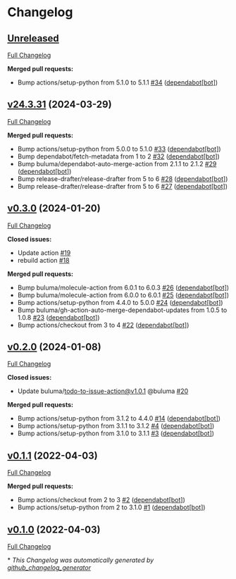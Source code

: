 # Changelog

## [Unreleased](https://github.com/buluma/ansible-role-packer/tree/HEAD)

[Full Changelog](https://github.com/buluma/ansible-role-packer/compare/v24.3.31...HEAD)

**Merged pull requests:**

- Bump actions/setup-python from 5.1.0 to 5.1.1 [\#34](https://github.com/buluma/ansible-role-packer/pull/34) ([dependabot[bot]](https://github.com/apps/dependabot))

## [v24.3.31](https://github.com/buluma/ansible-role-packer/tree/v24.3.31) (2024-03-29)

[Full Changelog](https://github.com/buluma/ansible-role-packer/compare/v0.3.0...v24.3.31)

**Merged pull requests:**

- Bump actions/setup-python from 5.0.0 to 5.1.0 [\#33](https://github.com/buluma/ansible-role-packer/pull/33) ([dependabot[bot]](https://github.com/apps/dependabot))
- Bump dependabot/fetch-metadata from 1 to 2 [\#32](https://github.com/buluma/ansible-role-packer/pull/32) ([dependabot[bot]](https://github.com/apps/dependabot))
- Bump buluma/dependabot-auto-merge-action from 2.1.1 to 2.1.2 [\#29](https://github.com/buluma/ansible-role-packer/pull/29) ([dependabot[bot]](https://github.com/apps/dependabot))
- Bump release-drafter/release-drafter from 5 to 6 [\#28](https://github.com/buluma/ansible-role-packer/pull/28) ([dependabot[bot]](https://github.com/apps/dependabot))
- Bump release-drafter/release-drafter from 5 to 6 [\#27](https://github.com/buluma/ansible-role-packer/pull/27) ([dependabot[bot]](https://github.com/apps/dependabot))

## [v0.3.0](https://github.com/buluma/ansible-role-packer/tree/v0.3.0) (2024-01-20)

[Full Changelog](https://github.com/buluma/ansible-role-packer/compare/v0.2.0...v0.3.0)

**Closed issues:**

- Update action [\#19](https://github.com/buluma/ansible-role-packer/issues/19)
- rebuild action [\#18](https://github.com/buluma/ansible-role-packer/issues/18)

**Merged pull requests:**

- Bump buluma/molecule-action from 6.0.1 to 6.0.3 [\#26](https://github.com/buluma/ansible-role-packer/pull/26) ([dependabot[bot]](https://github.com/apps/dependabot))
- Bump buluma/molecule-action from 6.0.0 to 6.0.1 [\#25](https://github.com/buluma/ansible-role-packer/pull/25) ([dependabot[bot]](https://github.com/apps/dependabot))
- Bump actions/setup-python from 4.4.0 to 5.0.0 [\#24](https://github.com/buluma/ansible-role-packer/pull/24) ([dependabot[bot]](https://github.com/apps/dependabot))
- Bump buluma/gh-action-auto-merge-dependabot-updates from 1.0.5 to 1.0.8 [\#23](https://github.com/buluma/ansible-role-packer/pull/23) ([dependabot[bot]](https://github.com/apps/dependabot))
- Bump actions/checkout from 3 to 4 [\#22](https://github.com/buluma/ansible-role-packer/pull/22) ([dependabot[bot]](https://github.com/apps/dependabot))

## [v0.2.0](https://github.com/buluma/ansible-role-packer/tree/v0.2.0) (2024-01-08)

[Full Changelog](https://github.com/buluma/ansible-role-packer/compare/v0.1.1...v0.2.0)

**Closed issues:**

- Update buluma/todo-to-issue-action@v1.0.1 @buluma [\#20](https://github.com/buluma/ansible-role-packer/issues/20)

**Merged pull requests:**

- Bump actions/setup-python from 3.1.2 to 4.4.0 [\#14](https://github.com/buluma/ansible-role-packer/pull/14) ([dependabot[bot]](https://github.com/apps/dependabot))
- Bump actions/setup-python from 3.1.1 to 3.1.2 [\#4](https://github.com/buluma/ansible-role-packer/pull/4) ([dependabot[bot]](https://github.com/apps/dependabot))
- Bump actions/setup-python from 3.1.0 to 3.1.1 [\#3](https://github.com/buluma/ansible-role-packer/pull/3) ([dependabot[bot]](https://github.com/apps/dependabot))

## [v0.1.1](https://github.com/buluma/ansible-role-packer/tree/v0.1.1) (2022-04-03)

[Full Changelog](https://github.com/buluma/ansible-role-packer/compare/v0.1.0...v0.1.1)

**Merged pull requests:**

- Bump actions/checkout from 2 to 3 [\#2](https://github.com/buluma/ansible-role-packer/pull/2) ([dependabot[bot]](https://github.com/apps/dependabot))
- Bump actions/setup-python from 2 to 3.1.0 [\#1](https://github.com/buluma/ansible-role-packer/pull/1) ([dependabot[bot]](https://github.com/apps/dependabot))

## [v0.1.0](https://github.com/buluma/ansible-role-packer/tree/v0.1.0) (2022-04-03)

[Full Changelog](https://github.com/buluma/ansible-role-packer/compare/e6f80bfb084cf01b88aeac5dad4ca61214daf3b4...v0.1.0)



\* *This Changelog was automatically generated by [github_changelog_generator](https://github.com/github-changelog-generator/github-changelog-generator)*
